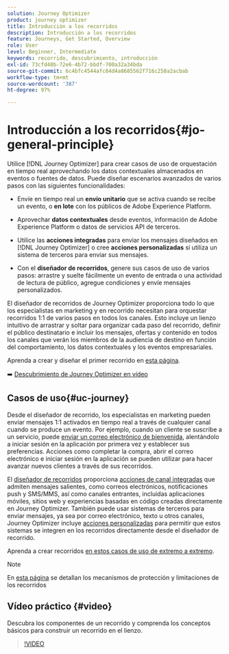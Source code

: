 ```yaml
---
solution: Journey Optimizer
product: journey optimizer
title: Introducción a los recorridos
description: Introducción a los recorridos
feature: Journeys, Get Started, Overview
role: User
level: Beginner, Intermediate
keywords: recorrido, descubrimiento, introducción
exl-id: 73cfd48b-72e6-4b72-bbdf-700a32a34bda
source-git-commit: 6c4bfc4544afc84d4a8685562f716c258a2acbab
workflow-type: tm+mt
source-wordcount: '387'
ht-degree: 97%

---
```



# Introducción a los recorridos{#jo-general-principle}

Utilice [!DNL Journey Optimizer] para crear casos de uso de orquestación en tiempo real aprovechando los datos contextuales almacenados en eventos o fuentes de datos. Puede diseñar escenarios avanzados de varios pasos con las siguientes funcionalidades:

* Envíe en tiempo real un **envío unitario** que se activa cuando se recibe un evento, o **en lote** con los públicos de Adobe Experience Platform.

* Aprovechar **datos contextuales** desde eventos, información de Adobe Experience Platform o datos de servicios API de terceros.

* Utilice las **acciones integradas** para enviar los mensajes diseñados en [!DNL Journey Optimizer] o cree **acciones personalizadas** si utiliza un sistema de terceros para enviar sus mensajes.

* Con el **diseñador de recorridos**, genere sus casos de uso de varios pasos: arrastre y suelte fácilmente un evento de entrada o una actividad de lectura de público, agregue condiciones y envíe mensajes personalizados.

El diseñador de recorridos de Journey Optimizer proporciona todo lo que los especialistas en marketing y en recorrido necesitan para orquestar recorridos 1:1 de varios pasos en todos los canales. Esto incluye un lienzo intuitivo de arrastrar y soltar para organizar cada paso del recorrido, definir el público destinatario e incluir los mensajes, ofertas y contenido en todos los canales que verán los miembros de la audiencia de destino en función del comportamiento, los datos contextuales y los eventos empresariales.

Aprenda a crear y diseñar el primer recorrido en [esta página](journey-gs.md).

➡️ [Descubrimiento de Journey Optimizer en vídeo](#video)

## Casos de uso{#uc-journey}

Desde el diseñador de recorrido, los especialistas en marketing pueden enviar mensajes 1:1 activados en tiempo real a través de cualquier canal cuando se produce un evento. Por ejemplo, cuando un cliente se suscribe a un servicio, puede [enviar un correo electrónico de bienvenida](message-to-subscribers-uc.md), alentándolo a iniciar sesión en la aplicación por primera vez y establecer sus preferencias. Acciones como completar la compra, abrir el correo electrónico e iniciar sesión en la aplicación se pueden utilizar para hacer avanzar nuevos clientes a través de sus recorridos.

El [diseñador de recorridos](using-the-journey-designer.md) proporciona [acciones de canal integradas](journeys-message.md) que admiten mensajes salientes, como correos electrónicos, notificaciones push y SMS/MMS, así como canales entrantes, incluidas aplicaciones móviles, sitios web y experiencias basadas en código creadas directamente en Journey Optimizer. También puede usar sistemas de terceros para enviar mensajes, ya sea por correo electrónico, texto u otros canales, Journey Optimizer incluye [acciones personalizadas](using-custom-actions.md) para permitir que estos sistemas se integren en los recorridos directamente desde el diseñador de recorrido.

Aprenda a crear recorridos [ en estos casos de uso de extremo a extremo](jo-use-cases.md).

>[!NOTE]
>
>En [esta página](../start/guardrails.md) se detallan los mecanismos de protección y limitaciones de los recorridos

## Vídeo práctico {#video}

Descubra los componentes de un recorrido y comprenda los conceptos básicos para construir un recorrido en el lienzo.

>[!VIDEO](https://video.tv.adobe.com/v/3430353?quality=12&captions=spa)
